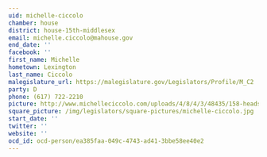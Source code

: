 ```yaml
---
uid: michelle-ciccolo
chamber: house
district: house-15th-middlesex
email: michelle.ciccolo@mahouse.gov
end_date: ''
facebook: ''
first_name: Michelle
hometown: Lexington
last_name: Ciccolo
malegislature_url: https://malegislature.gov/Legislators/Profile/M_C2
party: D
phone: (617) 722-2210
picture: http://www.michelleciccolo.com/uploads/4/8/4/3/48435/158-headshot-ciccolo-orig_orig.jpg
square_picture: /img/legislators/square-pictures/michelle-ciccolo.jpg
start_date: ''
twitter: ''
website: ''
ocd_id: ocd-person/ea385faa-049c-4743-ad41-3bbe58ee40e2
---
```

